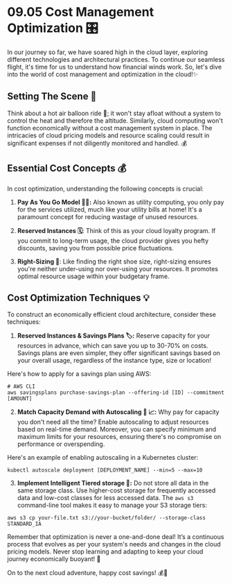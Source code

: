 # 09.05 Cost Management Optimization 🎛️

In our journey so far, we have soared high in the cloud layer, exploring different technologies and architectural practices. To continue our seamless flight, it's time for us to understand how financial winds work. So, let's dive into the world of cost management and optimization in the cloud!✨

## Setting The Scene 👀 

Think about a hot air balloon ride 🎈; it won't stay afloat without a system to control the heat and therefore the altitude. Similarly, cloud computing won't function economically without a cost management system in place. The intricacies of cloud pricing models and resource scaling could result in significant expenses if not diligently monitored and handled. 💰

## Essential Cost Concepts 💰

In cost optimization, understanding the following concepts is crucial:

1. **Pay As You Go Model 🚶‍♂️:** Also known as utility computing, you only pay for the services utilized, much like your utility bills at home! It's a paramount concept for reducing wastage of unused resources.
   
2. **Reserved Instances 🗓️**: Think of this as your cloud loyalty program. If you commit to long-term usage, the cloud provider gives you hefty discounts, saving you from possible price fluctuations.

3. **Right-Sizing 🔧**: Like finding the right shoe size, right-sizing ensures you're neither under-using nor over-using your resources. It promotes optimal resource usage within your budgetary frame.

## Cost Optimization Techniques 💡

To construct an economically efficient cloud architecture, consider these techniques:

1. **Reserved Instances & Savings Plans 🏷️:** Reserve capacity for your resources in advance, which can save you up to 30-70% on costs. Savings plans are even simpler, they offer significant savings based on your overall usage, regardless of the instance type, size or location! 

Here's how to apply for a savings plan using AWS:

```cloud
# AWS CLI
aws savingsplans purchase-savings-plan --offering-id [ID] --commitment [AMOUNT]

```
   
2. **Match Capacity Demand with Autoscaling 🌱 📈:** Why pay for capacity you don't need all the time? Enable autoscaling to adjust resources based on real-time demand. Moreover, you can specify minimum and maximum limits for your resources, ensuring there's no compromise on performance or overspending.

Here's an example of enabling autoscaling in a Kubernetes cluster:

```cloud 
kubectl autoscale deployment [DEPLOYMENT_NAME] --min=5 --max=10 
```

3. **Implement Intelligent Tiered storage 🏢:** Do not store all data in the same storage class. Use higher-cost storage for frequently accessed data and low-cost classes for less accessed data. The `aws s3` command-line tool makes it easy to manage your S3 storage tiers:

```cloud
aws s3 cp your-file.txt s3://your-bucket/folder/ --storage-class STANDARD_IA 
```

Remember that optimization is never a one-and-done deal! It’s a continuous process that evolves as per your system's needs and changes in the cloud pricing models. Never stop learning and adapting to keep your cloud journey economically buoyant! 🚀 

On to the next cloud adventure, happy cost savings! 💰🎉